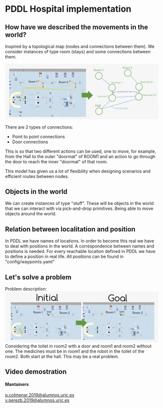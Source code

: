 # PDDL Hospital implementation


## How have we described the movements in the world? 

Inspired by a topological map (nodes and connections between them). We consider instances of type room (stays) and some connections between them.

![Nodos](images/nodes.jpg)

There are 2 types of connections:
- Point to point connections
- Door connections

This is so that two different actions can be used, one to move, for example, from the Hall to the outer "doormat" of ROOM1 and an action to go through the door to reach the inner "doormat" of that room.

This model has given us a lot of flexibility when designing scenarios and efficient routes between nodes. 

## Objects in the world
We can create instances of type "stuff". These will be objects in the world that we can interact with via pick-and-drop primitives. Being able to move objects around the world.

## Relation between localitation and position
In PDDL we have names of locations. In order to become this real we have to deal with positions in the world. A correspondence between names and positions is needed.
For every reachable location defined in PDDL we have to define a position in real life. All positions can be found in "config/waypoints.yaml"

## Let's solve a problem
Problem description:
![Nodos](images/problem.jpg)
Considering the toilet in room2 with a door and room1 and room2 without one.
The medicines must be in room1 and the robot in the toilet of the room2. Both start at the hall. This may be a real problem.

## Video demostration


#### Mantainers
<p.colmenar.2019@alumnos.urjc.es>\
<v.perezb.2019@alumnos.urjc.es>
